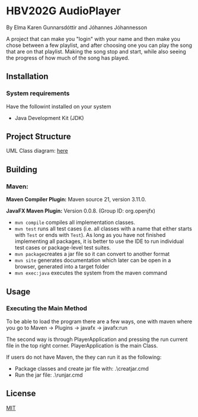 # HBV202G AudioPlayer
By Elma Karen Gunnarsdóttir and Jóhannes Jóhannesson

A project that can make you "login" with your name and then make you chose between a few playlist, and after choosing one you can play the song that 
are on that playlist. Making the song stop and start, while also seeing the progress of how much of the song has played.

## Installation

### System requirements
Have the followint installed on your system
- Java Development Kit (JDK)

## Project Structure

UML Class diagram: [here](src/markdown/Skjámynd%202024-04-16%20134747.png)

## Building

### Maven:
<b>Maven Compiler Plugin:</b>
Maven source 21, version 3.11.0.

<b>JavaFX Maven Plugin:</b>
Version 0.0.8. (Group ID: org.openjfx) <br>

- `mvn compile` compiles all implementation classes.
- `mvn test` runs all test cases (i.e. all classes with a name that either starts with `Test` or ends with `Test`).
As long as you have not finished implementing all packages, it is better to use the IDE to
  run individual test cases or package-level test suites.
- `mvn package`creates a jar file so it can convert to another format
- `mvn site` generates documentation which later can be open in a browser, generated into a target folder
- `mvn exec:java` executes the system from the maven command

## Usage

### Executing the Main Method

To be able to load the program there are a few ways, one with maven where you go to Maven -> Plugins
-> javafx -> javafx:run

The second way is through PlayerApplication and pressing the run current file in the top right corner. PlayerApplication is the main Class.

If users do not have Maven, the they can run it as the following:
- Package classes and create jar file with: .\creatjar.cmd
- Run the jar file:    .\runjar.cmd


## License
[MIT](LICENSE)
